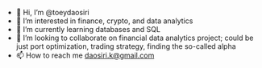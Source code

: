 - 👋 Hi, I’m @toeydaosiri
- 👀 I’m interested in finance, crypto, and data analytics
- 🌱 I’m currently learning databases and SQL
- 💞️ I’m looking to collaborate on financial data analytics project; could be just port optimization, trading strategy, finding the so-called alpha
- 📫 How to reach me daosiri.k@gmail.com 

<!---
toeydaosiri/toeydaosiri is a ✨ special ✨ repository because its `README.md` (this file) appears on your GitHub profile.
You can click the Preview link to take a look at your changes.
--->
